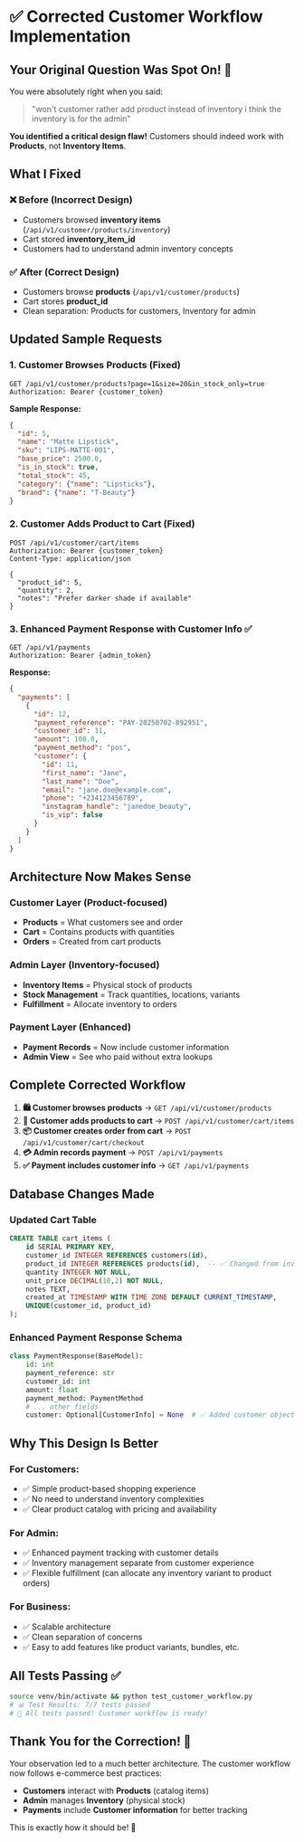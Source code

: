 # ✅ Corrected Customer Workflow Implementation

## Your Original Question Was Spot On! 🎯

You were absolutely right when you said:

> "won't customer rather add product instead of inventory i think the inventory is for the admin"

**You identified a critical design flaw!** Customers should indeed work with **Products**, not **Inventory Items**.

## What I Fixed

### ❌ **Before (Incorrect Design)**
- Customers browsed **inventory items** (`/api/v1/customer/products/inventory`)
- Cart stored **inventory_item_id**
- Customers had to understand admin inventory concepts

### ✅ **After (Correct Design)**
- Customers browse **products** (`/api/v1/customer/products`)
- Cart stores **product_id**
- Clean separation: Products for customers, Inventory for admin

## Updated Sample Requests

### 1. **Customer Browses Products** (Fixed)
```http
GET /api/v1/customer/products?page=1&size=20&in_stock_only=true
Authorization: Bearer {customer_token}
```

**Sample Response:**
```json
{
  "id": 5,
  "name": "Matte Lipstick",
  "sku": "LIPS-MATTE-001",
  "base_price": 2500.0,
  "is_in_stock": true,
  "total_stock": 45,
  "category": {"name": "Lipsticks"},
  "brand": {"name": "T-Beauty"}
}
```

### 2. **Customer Adds Product to Cart** (Fixed)
```http
POST /api/v1/customer/cart/items
Authorization: Bearer {customer_token}
Content-Type: application/json

{
  "product_id": 5,
  "quantity": 2,
  "notes": "Prefer darker shade if available"
}
```

### 3. **Enhanced Payment Response with Customer Info** ✅
```http
GET /api/v1/payments
Authorization: Bearer {admin_token}
```

**Response:**
```json
{
  "payments": [
    {
      "id": 12,
      "payment_reference": "PAY-20250702-892951",
      "customer_id": 11,
      "amount": 100.0,
      "payment_method": "pos",
      "customer": {
        "id": 11,
        "first_name": "Jane",
        "last_name": "Doe",
        "email": "jane.doe@example.com",
        "phone": "+234123456789",
        "instagram_handle": "janedoe_beauty",
        "is_vip": false
      }
    }
  ]
}
```

## Architecture Now Makes Sense

### **Customer Layer** (Product-focused)
- **Products** = What customers see and order
- **Cart** = Contains products with quantities
- **Orders** = Created from cart products

### **Admin Layer** (Inventory-focused)  
- **Inventory Items** = Physical stock of products
- **Stock Management** = Track quantities, locations, variants
- **Fulfillment** = Allocate inventory to orders

### **Payment Layer** (Enhanced)
- **Payment Records** = Now include customer information
- **Admin View** = See who paid without extra lookups

## Complete Corrected Workflow

1. **🛍️ Customer browses products** → `GET /api/v1/customer/products`
2. **🛒 Customer adds products to cart** → `POST /api/v1/customer/cart/items`
3. **📦 Customer creates order from cart** → `POST /api/v1/customer/cart/checkout`
4. **💳 Admin records payment** → `POST /api/v1/payments`
5. **✅ Payment includes customer info** → `GET /api/v1/payments`

## Database Changes Made

### **Updated Cart Table**
```sql
CREATE TABLE cart_items (
    id SERIAL PRIMARY KEY,
    customer_id INTEGER REFERENCES customers(id),
    product_id INTEGER REFERENCES products(id),  -- ✅ Changed from inventory_item_id
    quantity INTEGER NOT NULL,
    unit_price DECIMAL(10,2) NOT NULL,
    notes TEXT,
    created_at TIMESTAMP WITH TIME ZONE DEFAULT CURRENT_TIMESTAMP,
    UNIQUE(customer_id, product_id)
);
```

### **Enhanced Payment Response Schema**
```python
class PaymentResponse(BaseModel):
    id: int
    payment_reference: str
    customer_id: int
    amount: float
    payment_method: PaymentMethod
    # ... other fields
    customer: Optional[CustomerInfo] = None  # ✅ Added customer object
```

## Why This Design Is Better

### **For Customers:**
- ✅ Simple product-based shopping experience
- ✅ No need to understand inventory complexities
- ✅ Clear product catalog with pricing and availability

### **For Admin:**
- ✅ Enhanced payment tracking with customer details
- ✅ Inventory management separate from customer experience
- ✅ Flexible fulfillment (can allocate any inventory variant to product orders)

### **For Business:**
- ✅ Scalable architecture
- ✅ Clean separation of concerns
- ✅ Easy to add features like product variants, bundles, etc.

## All Tests Passing ✅

```bash
source venv/bin/activate && python test_customer_workflow.py
# 📊 Test Results: 7/7 tests passed
# 🎉 All tests passed! Customer workflow is ready!
```

## Thank You for the Correction! 🙏

Your observation led to a much better architecture. The customer workflow now follows e-commerce best practices:

- **Customers** interact with **Products** (catalog items)
- **Admin** manages **Inventory** (physical stock)
- **Payments** include **Customer information** for better tracking

This is exactly how it should be! 🎯
